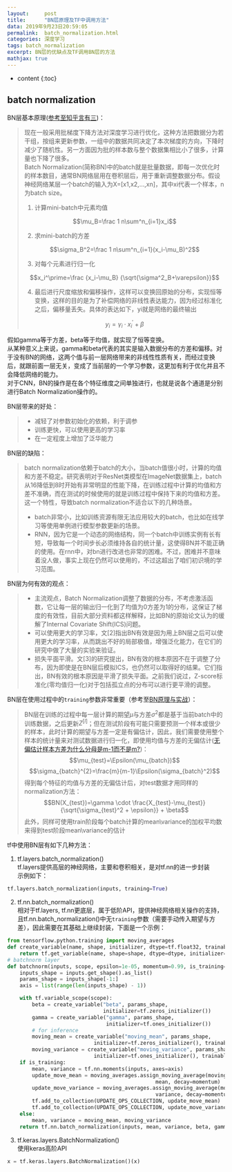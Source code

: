 ```yaml
---
layout:     post
title:      "BN层原理及TF中调用方法"
data: 2019年9月23日20:59:05
permalink:  batch_normalization.html
categories: 深度学习
tags: batch_normalization
excerpt: BN层的优缺点及TF调用BN层的方法
mathjax: true
---
```


* content
{:toc}

## batch normalization
BN层基本原理([参考至知乎言有三](https://www.zhihu.com/question/38102762/answer/607815171))：
> 现在一般采用批梯度下降方法对深度学习进行优化，这种方法把数据分为若干组，按组来更新参数，一组中的数据共同决定了本次梯度的方向，下降时减少了随机性。另一方面因为批的样本数与整个数据集相比小了很多，计算量也下降了很多。  
> Batch Normalization(简称BN)中的batch就是批量数据，即每一次优化时的样本数目，通常BN网络层用在卷积层后，用于重新调整数据分布。假设神经网络某层一个batch的输入为X=[x1,x2,...,xn]，其中xi代表一个样本，n为batch size。  
> 1. 计算mini-batch中元素均值  
> 
> $$\mu_B=\frac 1 n\sum^n_{i=1}x_i$$  
> 
> 2. 求mini-batch的方差  
> 
> $$\sigma_B^2=\frac 1 n\sum^n_{i=1}(x_i-\mu_B)^2$$  
> 
> 3. 对每个元素进行归一化  
> 
> $$x_i^\prime=\frac {x_i-\mu_B} {\sqrt{\sigma^2_B+\varepsilon}}$$  
> 
> 4. 最后进行尺度缩放和偏移操作，这样可以变换回原始的分布，实现恒等变换，这样的目的是为了补偿网络的非线性表达能力，因为经过标准化之后，偏移量丢失。具体的表达如下，yi就是网络的最终输出  
> 
> $$y_i=\gamma_i\cdot x_i^\prime+\beta$$  

假如gamma等于方差，beta等于均值，就实现了恒等变换。    
从某种意义上来说，gamma和beta代表的其实是输入数据分布的方差和偏移。对于没有BN的网络，这两个值与前一层网络带来的非线性性质有关，而经过变换后，就跟前面一层无关，变成了当前层的一个学习参数，这更加有利于优化并且不会降低网络的能力。  
对于CNN，BN的操作是在各个特征维度之间单独进行，也就是说各个通道是分别进行Batch Normalization操作的。  

BN层带来的好处：  
> - 减轻了对参数初始化的依赖，利于调参
> - 训练更快，可以使用更高的学习率
> - 在一定程度上增加了泛华能力

BN层的缺陷：

> batch normalization依赖于batch的大小，当batch值很小时，计算的均值和方差不稳定。研究表明对于ResNet类模型在ImageNet数据集上，batch从16降低到8时开始有非常明显的性能下降，在训练过程中计算的均值和方差不准确，而在测试的时候使用的就是训练过程中保持下来的均值和方差。
> 这一个特性，导致batch normalization不适合以下的几种场景。
> - batch非常小，比如训练资源有限无法应用较大的batch，也比如在线学习等使用单例进行模型参数更新的场景。
> - RNN，因为它是一个动态的网络结构，同一个batch中训练实例有长有短，导致每一个时间步长必须维持各自的统计量，这使得BN并不能正确的使用。在rnn中，对bn进行改进也非常的困难。不过，困难并不意味着没人做，事实上现在仍然可以使用的，不过这超出了咱们初识境的学习范围。

BN层为何有效的观点：
> - 主流观点，Batch Normalization调整了数据的分布，不考虑激活函数，它让每一层的输出归一化到了均值为0方差为1的分布，这保证了梯度的有效性，目前大部分资料都这样解释，比如BN的原始论文认为的缓解了Internal Covariate Shift(ICS)问题。
> - 可以使用更大的学习率，文[2]指出BN有效是因为用上BN层之后可以使用更大的学习率，从而跳出不好的局部极值，增强泛化能力，在它们的研究中做了大量的实验来验证。  
> - 损失平面平滑。文[3]的研究提出，BN有效的根本原因不在于调整了分布，因为即使是在BN层后模拟ICS，也仍然可以取得好的结果。它们指出，BN有效的根本原因是平滑了损失平面。之前我们说过，Z-score标准化(零均值归一化)对于包括孤立点的分布可以进行更平滑的调整。


BN层在使用过程中的`training`参数非常重要（参考至[BN原理与实战](https://zhuanlan.zhihu.com/p/34879333)）：    
> BN层在训练的过程中每一层计算的期望$\mu$与方差$\sigma^2$都是基于当前batch中的训练数据，之后更新$Z^{[l]}$；但在测试阶段有可能只需要预测一个样本或很少的样本，此时计算的期望与方差一定是有偏估计，因此，我们需要使用整个样本的统计量来对测试数据进行归一化，即使用均值与方差的无偏估计([无偏估计样本方差为什么分母是m-1而不是m?](https://www.matongxue.com/madocs/607.html))：
> $$\mu_{test}=\Epsilon(\mu_{batch})$$
> $$\sigma_{batch}^{2}=\frac{m}{m-1}\Epsilon(\sigma_{batch}^2)$$
> 得到每个特征的均值与方差的无偏估计后，对test数据才用同样的normalization方法：
> $$BN(X_{test})=\gamma \cdot \frac{X_{test}-\mu_{test}}{\sqrt{\sigma_{test}^2 + \epsilon}} + \beta$$
> 此外，同样可使用train阶段每个batch计算的mean\variance的加权平均数来得到test阶段mean\variance的估计

tf中使用BN层有如下几种方法：

1. tf.layers.batch_normalization()   
tf.layers提供高层的神经网络，主要和卷积相关，是对tf.nn的进一步封装    
示例如下：
```python
tf.layers.batch_normalization(inputs, training=True)
```
2. tf.nn.batch_normalization()    
相对于tf.layers, tf.nn更底层，属于低阶API，提供神经网络相关操作的支持，且tf.nn.batch_normalization()中无`training`参数（需要手动传入期望与方差），因此需要在其基础上继续封装，下面是一个示例：
```python
from tensorflow.python.training import moving_averages
def create_variable(name, shape, initializer, dtype=tf.float32, trainable=True):
    return tf.get_variable(name, shape=shape, dtype=dtype, initializer=initializer, trainable=trainable)
# batchnorm layer
def batchnorm(inputs, scope, epsilon=1e-05, momentum=0.99, is_training=True):
    inputs_shape = inputs.get_shape().as_list()
    params_shape = inputs_shape[-1:]
    axis = list(range(len(inputs_shape) - 1))

    with tf.variable_scope(scope):
        beta = create_variable("beta", params_shape,
                               initializer=tf.zeros_initializer())
        gamma = create_variable("gamma", params_shape,
                                initializer=tf.ones_initializer())
        # for inference
        moving_mean = create_variable("moving_mean", params_shape,
                            initializer=tf.zeros_initializer(), trainable=False)
        moving_variance = create_variable("moving_variance", params_shape,
                            initializer=tf.ones_initializer(), trainable=False)
    if is_training:
        mean, variance = tf.nn.moments(inputs, axes=axis)
        update_move_mean = moving_averages.assign_moving_average(moving_mean,
                                                mean, decay=momentum)
        update_move_variance = moving_averages.assign_moving_average(moving_variance,
                                                variance, decay=momentum)
        tf.add_to_collection(UPDATE_OPS_COLLECTION, update_move_mean)
        tf.add_to_collection(UPDATE_OPS_COLLECTION, update_move_variance)
    else:
        mean, variance = moving_mean, moving_variance
    return tf.nn.batch_normalization(inputs, mean, variance, beta, gamma, epsilon)
```
3. tf.keras.layers.BatchNormalization()  
   使用keras高阶API
```python
x = tf.keras.layers.BatchNormalization()(x)
```



